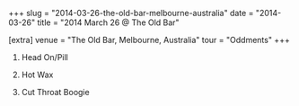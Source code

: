 +++
slug = "2014-03-26-the-old-bar-melbourne-australia"
date = "2014-03-26"
title = "2014 March 26 @ The Old Bar"

[extra]
venue = "The Old Bar, Melbourne, Australia"
tour = "Oddments"
+++


 1. Head On/Pill

 2. Hot Wax

 3. Cut Throat Boogie



